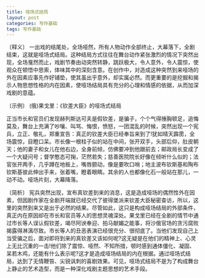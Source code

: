 ```yaml
---
title: 哑场式结局
layout: post
categories: 写作基础
tags: 写作基础
---
```


〔释义〕 一出戏的结尾处，全场哑然，所有人物动作全部终止，大幕落下，全剧结束，这就是哑场式结局。这种结局方式往往在舞台动作紧张激烈的情况下突然出现，全场戛然而止，戏剧节奏由动突然转静，跳跃极大，令人意外，令人震惊，使观众在顿悟中思索，体味其中的深刻含意。在创作中，对造成这种突然到来哑场的外在因素应事先作好铺垫，使其虽出乎意外，却实属必然。而更重要的是挖掘和揭示人物思想性格的内在因素，使哑场结局具有充分的心理和情感的依据，从而加深戏剧的意蕴。

〔示例〕 (俄)果戈里：《钦差大臣》的哑场式结局

正当市长和官员们发现赫列斯达可夫是假钦差，是骗子，个个气得捶胸顿足，追悔莫及，舞台上充满了吵嚷、叫骂、悔恨，愤怒，一团混乱的时候，突然出现一个宪兵，立正、敬礼，郑重宣告：真正的钦差大臣已经奉旨来到了!犹如晴天霹雳，全场震惊，目瞪口呆。市长像一根柱子似的站在中间，张开双手，头部后仰，肚皮朝天；他的妻子和女儿在他右边，全身前倾，仿佛要冲到他跟前去；邮政局长变成了一个大疑问号；督学憨态可掬，茫然若失；慈善医院院长好像在倾听什么似的；法官张开两手，几乎蹲在地板上，嘴唇颤动，像是要吹口哨；地主波布钦斯基和陶布钦斯基彼此伸出手来，张着嘴，瞪着眼睛。其余的人也都像化石一般站在那儿，一动不动。哑场片刻，大幕降落。

〔简析〕 宪兵突然出现，宣布真钦差到来的消息，这是造成哑场的偶然性外在因素，但因剧作家在全剧开端就已经交代了彼得堡派来钦差大臣秘密查访，所以，这里的突然到来又是出于必然的结果。尽管如此，这只是构成哑场结局的外部条件，真正内在原因却在市长和官员等人的思想灵魂深处。果戈里已经在全剧的情节中通过市长等人误认假钦差，竭尽阿谀奉迎、拍马献媚之能事，将沙俄官场的贪污腐败揭露得淋漓尽致。市长等人的丑恶表演已经很充分、很彻底了。当他们发现自己上当受骗之后，面对即将到来的真钦差又该如何呢?这无疑是在他们的精神上、心灵上无比沉重的一击!他们除了震惊、哑然、不知所措，顿时感到通体僵化、凝固、呆若木鸡，还能有什么表示呢?这才是造成哑场结局的内在根据。通过哑场式结局，达到了无情鞭笞、尖锐讽刺的喜剧效果。可见，哑场式结局不是为了构成舞台上静止的艺术造型，而是一种深化戏剧主题思想的艺术手段。 